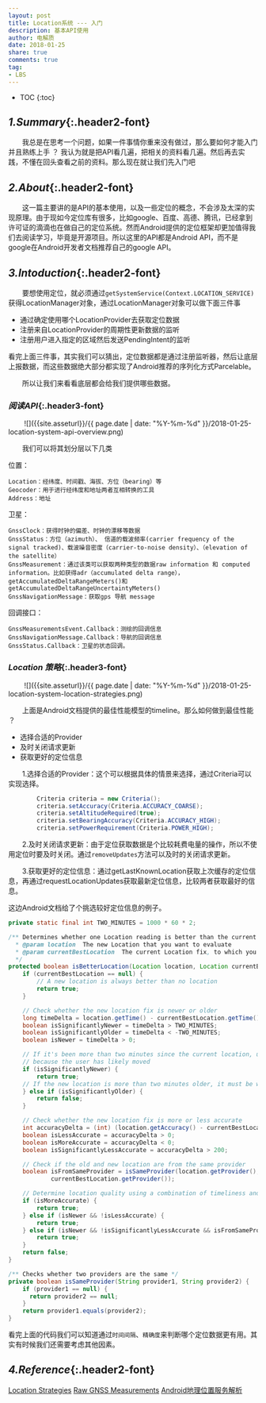 ```yaml
---
layout: post
title: Location系统 --- 入门
description: 基本API使用
author: 电解质
date: 2018-01-25
share: true
comments: true
tag:
- LBS
---
```

* TOC
{:toc}
## *1.Summary*{:.header2-font}
&emsp;&emsp;我总是在思考一个问题，如果一件事情你重来没有做过，那么要如何才能入门并且熟练上手 ？ 我认为就是把API看几遍，把相关的资料看几遍。然后再去实践，不懂在回头查看之前的资料。那么现在就让我们先入门吧

## *2.About*{:.header2-font}
&emsp;&emsp;这一篇主要讲的是API的基本使用，以及一些定位的概念，不会涉及太深的实现原理。由于现如今定位库有很多，比如google、百度、高德、腾讯，已经拿到许可证的滴滴也在做自己的定位系统。然而Android提供的定位框架却更加值得我们去阅读学习，毕竟是开源项目。所以这里的API都是Android API，而不是google在Android开发者文档推荐自己的google API。

## *3.Intoduction*{:.header2-font}
&emsp;&emsp;要想使用定位，就必须通过`getSystemService(Context.LOCATION_SERVICE)`获得LocationManager对象，通过LocationManager对象可以做下面三件事

- 通过确定使用哪个LocationProvider去获取定位数据
- 注册来自LocationProvider的周期性更新数据的监听
- 注册用户进入指定的区域然后发送PendingIntent的监听

看完上面三件事，其实我们可以猜出，定位数据都是通过注册监听器，然后让底层上报数据，而这些数据绝大部分都实现了Android推荐的序列化方式Parcelable。

&emsp;&emsp;所以让我们来看看底层都会给我们提供哪些数据。

### *阅读API*{:.header3-font}
&emsp;&emsp;
![]({{site.asseturl}}/{{ page.date | date: "%Y-%m-%d" }}/2018-01-25-location-system-api-overview.png)

&emsp;&emsp;我们可以将其划分层以下几类

位置：

    Location：经纬度、时间戳、海拔、方位（bearing）等
    Geocoder：用于进行经纬度和地址两者互相转换的工具
    Address：地址



卫星：

    GnssClock：获得时钟的偏差、时钟的漂移等数据
    GnssStatus：方位（azimuth）、 信道的载波频率(carrier frequency of the signal tracked)、载波噪音密度（carrier-to-noise density）、（elevation of the satellite）
    GnssMeasurement：通过该类可以获取两种类型的数据raw information 和 computed information。比如获得adr（accumulated delta range），getAccumulatedDeltaRangeMeters()和getAccumulatedDeltaRangeUncertaintyMeters()
    GnssNavigationMessage：获取gps 导航 message

回调接口：

    GnssMeasurementsEvent.Callback：测绘的回调信息
    GnssNavigationMessage.Callback：导航的回调信息
    GnssStatus.Callback：卫星的状态回调。

### *Location 策略*{:.header3-font}
&emsp;&emsp;
![]({{site.asseturl}}/{{ page.date | date: "%Y-%m-%d" }}/2018-01-25-location-system-location-strategies.png)

&emsp;&emsp;上面是Android文档提供的最佳性能模型的timeline。那么如何做到最佳性能 ？

- 选择合适的Provider
- 及时关闭请求更新
- 获取更好的定位信息

&emsp;&emsp;1.选择合适的Provider：这个可以根据具体的情景来选择，通过Criteria可以实现选择。
```java
        Criteria criteria = new Criteria();
        criteria.setAccuracy(Criteria.ACCURACY_COARSE);
        criteria.setAltitudeRequired(true);
        criteria.setBearingAccuracy(Criteria.ACCURACY_HIGH);
        criteria.setPowerRequirement(Criteria.POWER_HIGH);
```
&emsp;&emsp;2.及时关闭请求更新：由于定位获取数据是个比较耗费电量的操作，所以不使用定位时要及时关闭。通过`removeUpdates`方法可以及时的关闭请求更新。

&emsp;&emsp;3.获取更好的定位信息：通过getLastKnownLocation获取上次缓存的定位信息，再通过requestLocationUpdates获取最新定位信息，比较两者获取最好的信息。

这边Android文档给了个挑选较好定位信息的例子。
```java
private static final int TWO_MINUTES = 1000 * 60 * 2;

/** Determines whether one Location reading is better than the current Location fix
  * @param location  The new Location that you want to evaluate
  * @param currentBestLocation  The current Location fix, to which you want to compare the new one
  */
protected boolean isBetterLocation(Location location, Location currentBestLocation) {
    if (currentBestLocation == null) {
        // A new location is always better than no location
        return true;
    }

    // Check whether the new location fix is newer or older
    long timeDelta = location.getTime() - currentBestLocation.getTime();
    boolean isSignificantlyNewer = timeDelta > TWO_MINUTES;
    boolean isSignificantlyOlder = timeDelta < -TWO_MINUTES;
    boolean isNewer = timeDelta > 0;

    // If it's been more than two minutes since the current location, use the new location
    // because the user has likely moved
    if (isSignificantlyNewer) {
        return true;
    // If the new location is more than two minutes older, it must be worse
    } else if (isSignificantlyOlder) {
        return false;
    }

    // Check whether the new location fix is more or less accurate
    int accuracyDelta = (int) (location.getAccuracy() - currentBestLocation.getAccuracy());
    boolean isLessAccurate = accuracyDelta > 0;
    boolean isMoreAccurate = accuracyDelta < 0;
    boolean isSignificantlyLessAccurate = accuracyDelta > 200;

    // Check if the old and new location are from the same provider
    boolean isFromSameProvider = isSameProvider(location.getProvider(),
            currentBestLocation.getProvider());

    // Determine location quality using a combination of timeliness and accuracy
    if (isMoreAccurate) {
        return true;
    } else if (isNewer && !isLessAccurate) {
        return true;
    } else if (isNewer && !isSignificantlyLessAccurate && isFromSameProvider) {
        return true;
    }
    return false;
}

/** Checks whether two providers are the same */
private boolean isSameProvider(String provider1, String provider2) {
    if (provider1 == null) {
      return provider2 == null;
    }
    return provider1.equals(provider2);
}
```
看完上面的代码我们可以知道通过`时间间隔`、`精确度`来判断哪个定位数据更有用。其实有时候我们还需要考虑其他因素。


## *4.Reference*{:.header2-font}
[Location Strategies](https://developer.android.com/guide/topics/location/strategies.html)
[Raw GNSS Measurements](https://developer.android.com/guide/topics/sensors/gnss.html)
[Android地理位置服务解析](http://unclechen.github.io/2016/09/02/Android%E5%9C%B0%E7%90%86%E4%BD%8D%E7%BD%AE%E6%9C%8D%E5%8A%A1%E8%A7%A3%E6%9E%90/)